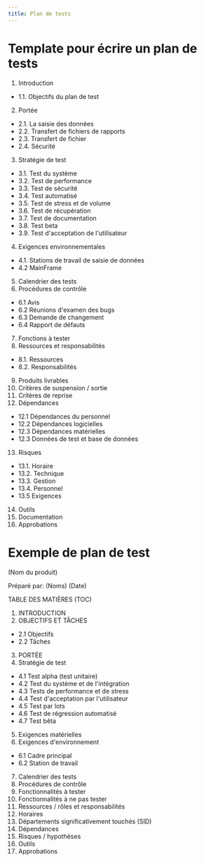 ```yaml
---
title: Plan de tests
---
```


# Template pour écrire un plan de tests

1. Introduction
  - 1.1. Objectifs du plan de test
2. Portée
  - 2.1. La saisie des données
  - 2.2. Transfert de fichiers de rapports
  - 2.3. Transfert de fichier
  - 2.4. Sécurité
3. Stratégie de test
  - 3.1. Test du système
  - 3.2. Test de performance
  - 3.3. Test de sécurité
  - 3.4. Test automatisé
  - 3.5. Test de stress et de volume
  - 3.6. Test de récupération
  - 3.7. Test de documentation
  - 3.8. Test beta
  - 3.9. Test d'acceptation de l'utilisateur
4. Exigences environnementales
  - 4.1. Stations de travail de saisie de données
  - 4.2 MainFrame
5. Calendrier des tests
6. Procédures de contrôle
  - 6.1 Avis
  - 6.2 Réunions d'examen des bugs
  - 6.3 Demande de changement
  - 6.4 Rapport de défauts
7. Fonctions à tester
8. Ressources et responsabilités
  - 8.1. Ressources
  - 8.2. Responsabilités
9. Produits livrables
10. Critères de suspension / sortie
11. Critères de reprise
12. Dépendances
  - 12.1 Dépendances du personnel
  - 12.2 Dépendances logicielles
  - 12.3 Dépendances matérielles
  - 12.3 Données de test et base de données
13. Risques
  - 13.1. Horaire
  - 13.2. Technique
  - 13.3. Gestion
  - 13.4. Personnel
  - 13.5 Exigences
14. Outils
15. Documentation
16. Approbations

# Exemple de plan de test

(Nom du produit)

Préparé par:
(Noms)
(Date)

TABLE DES MATIÈRES (TOC)

1. INTRODUCTION
2. OBJECTIFS ET TÂCHES
  - 2.1 Objectifs
  - 2.2 Tâches
3. PORTÉE
4. Stratégie de test
  - 4.1 Test alpha (test unitaire)
  - 4.2 Test du système et de l'intégration
  - 4.3 Tests de performance et de stress
  - 4.4 Test d'acceptation par l'utilisateur
  - 4.5 Test par lots
  - 4.6 Test de régression automatisé
  - 4.7 Test bêta
5. Exigences matérielles
6. Exigences d'environnement
  - 6.1 Cadre principal
  - 6.2 Station de travail
7. Calendrier des tests
8. Procédures de contrôle
9. Fonctionnalités à tester
10. Fonctionnalités à ne pas tester
11. Ressources / rôles et responsabilités
12. Horaires
13. Départements significativement touchés (SID)
14. Dépendances
15. Risques / hypothèses
16. Outils
17. Approbations

